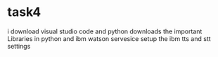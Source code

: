 # task4
 i download visual studio code and python 
 downloads the important Libraries in python and ibm watson servesice 
 setup the ibm tts and stt settings
 
 
